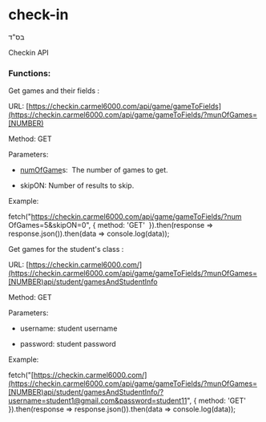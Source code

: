 # check-in 

בס"ד

Checkin API

### Functions:

Get games and their fields :

URL:  [https://checkin.carmel6000.com/api/game/gameToFields](https://checkin.carmel6000.com/api/game/gameToFields/?munOfGames=[NUMBER)

Method: GET

Parameters:

-   [numOfGame](https://checkin.carmel6000.com/api/game/gameToFields/?munOfGames=[NUMBER)s:  The number of games to get.

-   skipON: Number of results to skip.

Example:

fetch("https://checkin.carmel6000.com/api/game/gameToFields/?num  OfGames=5&skipON=0", { method: 'GET'  }).then(response => response.json()).then(data => console.log(data));

Get games for the student's class :

URL:  [https://checkin.carmel6000.com/](https://checkin.carmel6000.com/api/game/gameToFields/?munOfGames=[NUMBER)api/student/gamesAndStudentInfo

Method: GET

Parameters:

-   username: student username 

-   password: student password

Example:

fetch("[https://checkin.carmel6000.com/](https://checkin.carmel6000.com/api/game/gameToFields/?munOfGames=[NUMBER)api/student/gamesAndStudentInfo/?username=student1@gmail.com&password=student11", { method: 'GET'  }).then(response => response.json()).then(data => console.log(data));